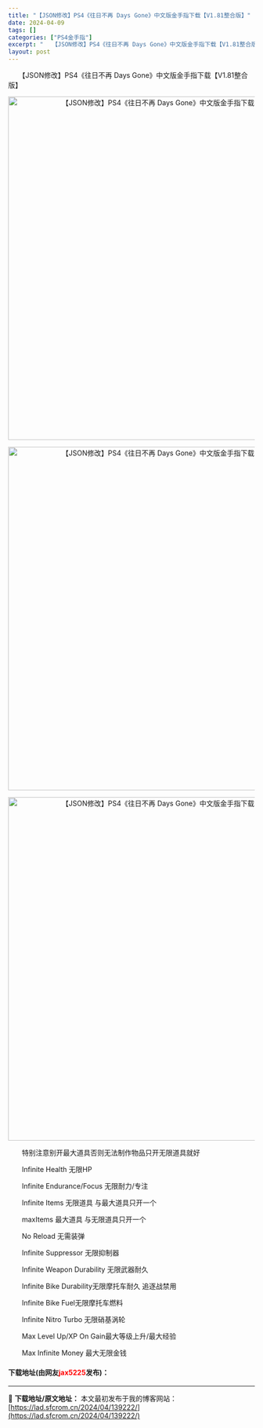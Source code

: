 ```yaml
---
title: "【JSON修改】PS4《往日不再 Days Gone》中文版金手指下载【V1.81整合版】"
date: 2024-04-09
tags: []
categories: ["PS4金手指"]
excerpt: "　　【JSON修改】PS4《往日不再 Days Gone》中文版金手指下载【V1.81整合版】 　　特别注意别开最大道具否则无法制作物品只开无限道具就好 　　Infinite Health 无限HP 　　Infinite Endurance/Focus 无限耐力/专注 　　Infinite Item&hellip;"
layout: post
---
```


 <p>　　【JSON修改】PS4《往日不再 Days Gone》中文版金手指下载【V1.81整合版】</p> <p align="center"><img align="" border="0" src="https://lad.sfcrom.cn/wp-content/uploads/2024/04/20240409_6614e95be3674.webp" width="700" alt="【JSON修改】PS4《往日不再 Days Gone》中文版金手指下载【V1.81整合版】" /></p> <p align="center"><img align="" border="0" src="https://lad.sfcrom.cn/wp-content/uploads/2024/04/20240409_6614e95c9e660.webp" width="700" alt="【JSON修改】PS4《往日不再 Days Gone》中文版金手指下载【V1.81整合版】" /></p> <p align="center"><img align="" border="0" src="https://lad.sfcrom.cn/wp-content/uploads/2024/04/20240409_6614e95d50b8c.webp" width="700" alt="【JSON修改】PS4《往日不再 Days Gone》中文版金手指下载【V1.81整合版】" /></p> <p>　　特别注意别开最大道具否则无法制作物品只开无限道具就好</p> <p>　　Infinite Health 无限HP</p> <p>　　Infinite Endurance/Focus 无限耐力/专注</p> <p>　　Infinite Items 无限道具 与最大道具只开一个</p> <p>　　maxItems 最大道具 与无限道具只开一个</p> <p>　　No Reload 无需装弹</p> <p>　　Infinite Suppressor 无限抑制器</p> <p>　　Infinite Weapon Durability 无限武器耐久</p> <p>　　Infinite Bike Durability无限摩托车耐久 追逐战禁用</p> <p>　　Infinite Bike Fuel无限摩托车燃料</p> <p>　　Infinite Nitro Turbo 无限硝基涡轮</p> <p>　　Max Level Up/XP On Gain最大等级上升/最大经验</p> <p>　　Max Infinite Money 最大无限金钱</p> <p><h4>下载地址(由网友<font color="red">jax5225</font>发布)：</h4></p> 

---
📖 **下载地址/原文地址：** 本文最初发布于我的博客网站：[https://lad.sfcrom.cn/2024/04/139222/](https://lad.sfcrom.cn/2024/04/139222/)
